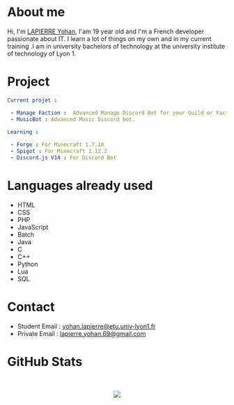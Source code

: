 # About me

Hi, I'm [LAPIERRE Yohan](https://github.com/LapierreYohan), I'am 19 year old and I'm a French developer passionate about IT. I learn a lot of things on my own and in my current training .I am in university bachelors of technology at the university institute of technology of Lyon 1. 
# Project 

```yaml
Current projet :

 - Manage Faction :  Advanced Manage Discord Bot for your Guild or Faction.
 - MusicBot : Advanced Music Discord bot.
 
Learning :

 - Forge : For Minecraft 1.7.10
 - Spigot : For Minecraft 1.12.2
 - Discord.js V14 : For Discord Bot
```

# Languages already used

 - HTML
 - CSS
 - PHP
 - JavaScript
 - Batch
 - Java
 - C
 - C++
 - Python
 - Lua
 - SQL

# Contact

 - Student Email : yohan.lapierre@etu.univ-lyon1.fr
 - Private Email : lapierre.yohan.69@gmail.com

# GitHub Stats

</br>
<p style="text-align:center;", align="center">
  <img src="https://github-readme-stats.vercel.app/api?username=LapierreYohan&show_icons=true&theme=radical&count_private=true">
</p>
<p align="center">
  <img src="https://github-readme-stats.vercel.app/api/top-langs/?username=LapierreYohan&layout=compact&theme=vision-friendly-dark" alt=""/>
</p>
